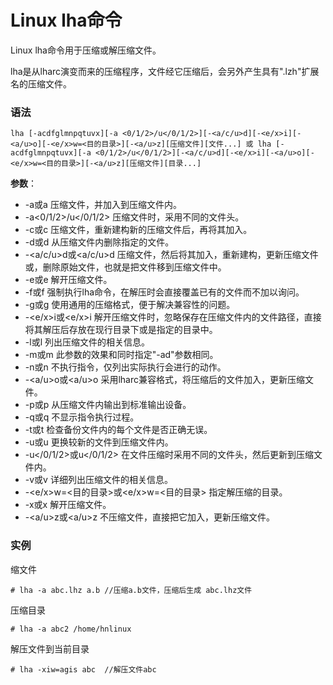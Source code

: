 
# Linux lha命令



Linux lha命令用于压缩或解压缩文件。

lha是从lharc演变而来的压缩程序，文件经它压缩后，会另外产生具有".lzh"扩展名的压缩文件。

### 语法

```
lha [-acdfglmnpqtuvx][-a <0/1/2>/u</0/1/2>][-<a/c/u>d][-<e/x>i][-<a/u>o][-<e/x>w=<目的目录>][-<a/u>z][压缩文件][文件...] 或 lha [-acdfglmnpqtuvx][-a <0/1/2>/u</0/1/2>][-<a/c/u>d][-<e/x>i][-<a/u>o][-<e/x>w=<目的目录>][-<a/u>z][压缩文件][目录...]

```

**参数**：

*   -a或a 压缩文件，并加入到压缩文件内。
*   -a&lt;0/1/2&gt;/u&lt;/0/1/2&gt; 压缩文件时，采用不同的文件头。
*   -c或c 压缩文件，重新建构新的压缩文件后，再将其加入。
*   -d或d 从压缩文件内删除指定的文件。
*   -&lt;a/c/u&gt;d或&lt;a/c/u&gt;d 压缩文件，然后将其加入，重新建构，更新压缩文件或，删除原始文件，也就是把文件移到压缩文件中。
*   -e或e 解开压缩文件。
*   -f或f 强制执行lha命令，在解压时会直接覆盖已有的文件而不加以询问。
*   -g或g 使用通用的压缩格式，便于解决兼容性的问题。
*   -&lt;e/x&gt;i或&lt;e/x&gt;i 解开压缩文件时，忽略保存在压缩文件内的文件路径，直接将其解压后存放在现行目录下或是指定的目录中。
*   -l或l 列出压缩文件的相关信息。
*   -m或m 此参数的效果和同时指定"-ad"参数相同。
*   -n或n 不执行指令，仅列出实际执行会进行的动作。
*   -&lt;a/u&gt;o或&lt;a/u&gt;o 采用lharc兼容格式，将压缩后的文件加入，更新压缩文件。
*   -p或p 从压缩文件内输出到标准输出设备。
*   -q或q 不显示指令执行过程。
*   -t或t 检查备份文件内的每个文件是否正确无误。
*   -u或u 更换较新的文件到压缩文件内。
*   -u&lt;/0/1/2&gt;或u&lt;/0/1/2&gt; 在文件压缩时采用不同的文件头，然后更新到压缩文件内。
*   -v或v 详细列出压缩文件的相关信息。
*   -&lt;e/x&gt;w=&lt;目的目录&gt;或&lt;e/x&gt;w=&lt;目的目录&gt; 指定解压缩的目录。
*   -x或x 解开压缩文件。
*   -&lt;a/u&gt;z或&lt;a/u&gt;z 不压缩文件，直接把它加入，更新压缩文件。

### 实例

缩文件

```
# lha -a abc.lhz a.b //压缩a.b文件，压缩后生成 abc.lhz文件

```

压缩目录

```
# lha -a abc2 /home/hnlinux

```

解压文件到当前目录

```
# lha -xiw=agis abc  //解压文件abc

```



